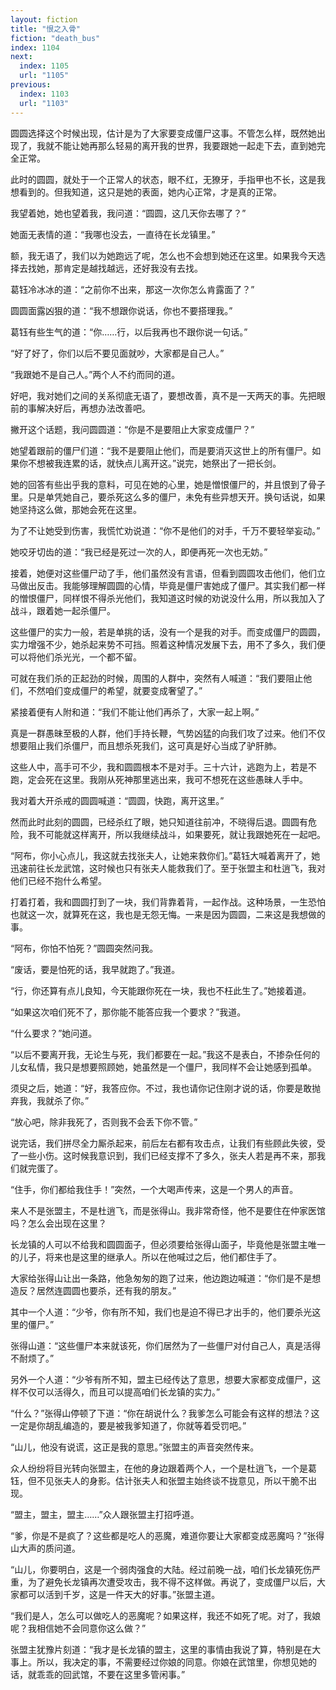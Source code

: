 ```yaml
---
layout: fiction
title: "恨之入骨"
fiction: "death_bus"
index: 1104
next:
  index: 1105
  url: "1105"
previous:
  index: 1103
  url: "1103"
---
```

圆圆选择这个时候出现，估计是为了大家要变成僵尸这事。不管怎么样，既然她出现了，我就不能让她再那么轻易的离开我的世界，我要跟她一起走下去，直到她完全正常。

此时的圆圆，就处于一个正常人的状态，眼不红，无獠牙，手指甲也不长，这是我想看到的。但我知道，这只是她的表面，她内心正常，才是真的正常。

我望着她，她也望着我，我问道：“圆圆，这几天你去哪了？”

她面无表情的道：“我哪也没去，一直待在长龙镇里。”

额，我无语了，我们以为她跑远了呢，怎么也不会想到她还在这里。如果我今天选择去找她，那肯定是越找越远，还好我没有去找。

葛钰冷冰冰的道：“之前你不出来，那这一次你怎么肯露面了？”

圆圆面露凶狠的道：“我不想跟你说话，你也不要搭理我。”

葛钰有些生气的道：“你……行，以后我再也不跟你说一句话。”

“好了好了，你们以后不要见面就吵，大家都是自己人。”

“我跟她不是自己人。”两个人不约而同的道。

好吧，我对她们之间的关系彻底无语了，要想改善，真不是一天两天的事。先把眼前的事解决好后，再想办法改善吧。

撇开这个话题，我问圆圆道：“你是不是要阻止大家变成僵尸？”

她望着跟前的僵尸们道：“我不是要阻止他们，而是要消灭这世上的所有僵尸。如果你不想被我连累的话，就快点儿离开这。”说完，她祭出了一把长剑。

她的回答有些出乎我的意料，可见在她的心里，她是憎恨僵尸的，并且恨到了骨子里。只是单凭她自己，要杀死这么多的僵尸，未免有些异想天开。换句话说，如果她坚持这么做，那她会死在这里。

为了不让她受到伤害，我慌忙劝说道：“你不是他们的对手，千万不要轻举妄动。”

她咬牙切齿的道：“我已经是死过一次的人，即便再死一次也无妨。”

接着，她便对这些僵尸动了手，他们虽然没有言语，但看到圆圆攻击他们，他们立马做出反击。我能够理解圆圆的心情，毕竟是僵尸害她成了僵尸。其实我们都一样的憎恨僵尸，同样恨不得杀光他们，我知道这时候的劝说没什么用，所以我加入了战斗，跟着她一起杀僵尸。

这些僵尸的实力一般，若是单挑的话，没有一个是我的对手。而变成僵尸的圆圆，实力增强不少，她杀起来势不可挡。照着这种情况发展下去，用不了多久，我们便可以将他们杀光光，一个都不留。

可就在我们杀的正起劲的时候，周围的人群中，突然有人喊道：“我们要阻止他们，不然咱们变成僵尸的希望，就要变成奢望了。”

紧接着便有人附和道：“我们不能让他们再杀了，大家一起上啊。”

真是一群愚昧至极的人群，他们手持长鞭，气势凶猛的向我们攻了过来。他们不仅想要阻止我们杀僵尸，而且想杀死我们，这可真是好心当成了驴肝肺。

这些人中，高手可不少，我和圆圆根本不是对手。三十六计，逃跑为上，若是不跑，定会死在这里。我刚从死神那里逃出来，我可不想死在这些愚昧人手中。

我对着大开杀戒的圆圆喊道：“圆圆，快跑，离开这里。”

然而此时此刻的圆圆，已经杀红了眼，她只知道往前冲，不晓得后退。圆圆有危险，我不可能就这样离开，所以我继续战斗，如果要死，就让我跟她死在一起吧。

“阿布，你小心点儿，我这就去找张夫人，让她来救你们。”葛钰大喊着离开了，她迅速前往长龙武馆，这时候也只有张夫人能救我们了。至于张盟主和杜逍飞，我对他们已经不抱什么希望。

打着打着，我和圆圆打到了一块，我们背靠着背，一起作战。这种场景，一生恐怕也就这一次，就算死在这，我也是无怨无悔。一来是因为圆圆，二来这是我想做的事。

“阿布，你怕不怕死？”圆圆突然问我。

“废话，要是怕死的话，我早就跑了。”我道。

“行，你还算有点儿良知，今天能跟你死在一块，我也不枉此生了。”她接着道。

“如果这次咱们死不了，那你能不能答应我一个要求？”我道。

“什么要求？”她问道。

“以后不要离开我，无论生与死，我们都要在一起。”我这不是表白，不掺杂任何的儿女私情，我只是想要照顾她，她虽然是一个僵尸，我同样不会让她感到孤单。

须臾之后，她道：“好，我答应你。不过，我也请你记住刚才说的话，你要是敢抛弃我，我就杀了你。”

“放心吧，除非我死了，否则我不会丢下你不管。”

说完话，我们拼尽全力厮杀起来，前后左右都有攻击点，让我们有些顾此失彼，受了一些小伤。这时候我意识到，我们已经支撑不了多久，张夫人若是再不来，那我们就完蛋了。

“住手，你们都给我住手！”突然，一个大喝声传来，这是一个男人的声音。

来人不是张盟主，不是杜逍飞，而是张得山。我非常奇怪，他不是要住在仲家医馆吗？怎么会出现在这里？

长龙镇的人可以不给我和圆圆面子，但必须要给张得山面子，毕竟他是张盟主唯一的儿子，将来也是这里的继承人。所以在他喊过之后，他们都住手了。

大家给张得山让出一条路，他急匆匆的跑了过来，他边跑边喊道：“你们是不是想造反？居然连圆圆也要杀，还有我的朋友。”

其中一个人道：“少爷，你有所不知，我们也是迫不得已才出手的，他们要杀光这里的僵尸。”

张得山道：“这些僵尸本来就该死，你们居然为了一些僵尸对付自己人，真是活得不耐烦了。”

另外一个人道：“少爷有所不知，盟主已经传达了意思，想要大家都变成僵尸，这样不仅可以活得久，而且可以提高咱们长龙镇的实力。”

“什么？”张得山停顿了下道：“你在胡说什么？我爹怎么可能会有这样的想法？这一定是你胡乱编造的，要是被我爹知道了，你就等着受罚吧。”

“山儿，他没有说谎，这正是我的意思。”张盟主的声音突然传来。

众人纷纷将目光转向张盟主，在他的身边跟着两个人，一个是杜逍飞，一个是葛钰，但不见张夫人的身影。估计张夫人和张盟主始终谈不拢意见，所以干脆不出现。

“盟主，盟主，盟主……”众人跟张盟主打招呼道。

“爹，你是不是疯了？这些都是吃人的恶魔，难道你要让大家都变成恶魔吗？”张得山大声的质问道。

“山儿，你要明白，这是一个弱肉强食的大陆。经过前晚一战，咱们长龙镇死伤严重，为了避免长龙镇再次遭受攻击，我不得不这样做。再说了，变成僵尸以后，大家都可以活到千岁，这是一件天大的好事。”张盟主道。

“我们是人，怎么可以做吃人的恶魔呢？如果这样，我还不如死了呢。对了，我娘呢？我相信她不会同意你这么做？”

张盟主犹豫片刻道：“我才是长龙镇的盟主，这里的事情由我说了算，特别是在大事上。所以，我决定的事，不需要经过你娘的同意。你娘在武馆里，你想见她的话，就乖乖的回武馆，不要在这里多管闲事。”